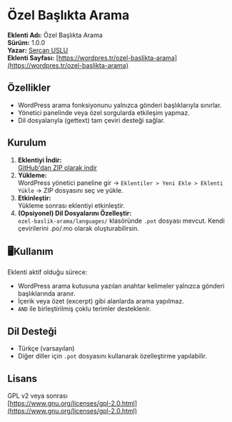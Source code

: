 # Özel Başlıkta Arama
**Eklenti Adı:** Özel Başlıkta Arama  
**Sürüm:** 1.0.0  
**Yazar:** [Sercan USLU](https://srcnx.com)  
**Eklenti Sayfası:** [https://wordpres.tr/ozel-baslikta-arama](https://wordpres.tr/ozel-baslikta-arama)

## Özellikler
- WordPress arama fonksiyonunu yalnızca gönderi başlıklarıyla sınırlar.
- Yönetici panelinde veya özel sorgularda etkileşim yapmaz.
- Dil dosyalarıyla (gettext) tam çeviri desteği sağlar.

## Kurulum
1. **Eklentiyi İndir:**  
   [GitHub'dan ZIP olarak indir](https://github.com/sercanuslu/ozel-baslik-arama/)
2. **Yükleme:**  
   WordPress yönetici paneline gir → `Eklentiler > Yeni Ekle > Eklenti Yükle` → ZIP dosyasını seç ve yükle.
3. **Etkinleştir:**  
   Yükleme sonrası eklentiyi etkinleştir.
4. **(Opsiyonel) Dil Dosyalarını Özelleştir:**  
   `ozel-baslik-arama/languages/` klasöründe `.pot` dosyası mevcut. Kendi çevirilerini .po/.mo olarak oluşturabilirsin.

## 🖥Kullanım
Eklenti aktif olduğu sürece:
- WordPress arama kutusuna yazılan anahtar kelimeler yalnızca gönderi başlıklarında aranır.
- İçerik veya özet (excerpt) gibi alanlarda arama yapılmaz.
- `AND` ile birleştirilmiş çoklu terimler desteklenir.

## Dil Desteği
- Türkçe (varsayılan)
- Diğer diller için `.pot` dosyasını kullanarak özelleştirme yapılabilir.

## Lisans
GPL v2 veya sonrası  
[https://www.gnu.org/licenses/gpl-2.0.html](https://www.gnu.org/licenses/gpl-2.0.html)
